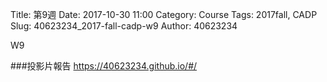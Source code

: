 Title:  第9週
Date: 2017-10-30 11:00
Category: Course
Tags: 2017fall, CADP
Slug: 40623234_2017-fall-cadp-w9
Author: 40623234

W9

<!-- PELICAN_END_SUMMARY -->

###投影片報告
https://40623234.github.io/#/ 
